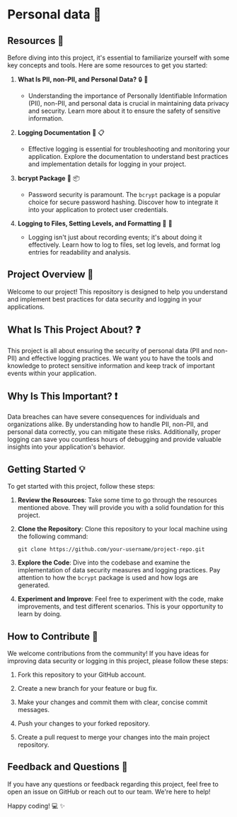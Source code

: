 # Personal data :book:

## Resources :mag_right:

Before diving into this project, it's essential to familiarize yourself with some key concepts and tools. Here are some resources to get you started:

1. **What Is PII, non-PII, and Personal Data?** :lock: :key:
   - Understanding the importance of Personally Identifiable Information (PII), non-PII, and personal data is crucial in maintaining data privacy and security. Learn more about it to ensure the safety of sensitive information.

2. **Logging Documentation** :page_with_curl: :clipboard:
   - Effective logging is essential for troubleshooting and monitoring your application. Explore the documentation to understand best practices and implementation details for logging in your project.

3. **bcrypt Package** :lock_with_ink_pen: :package:
   - Password security is paramount. The `bcrypt` package is a popular choice for secure password hashing. Discover how to integrate it into your application to protect user credentials.

4. **Logging to Files, Setting Levels, and Formatting** :scroll: :hammer:
   - Logging isn't just about recording events; it's about doing it effectively. Learn how to log to files, set log levels, and format log entries for readability and analysis.

## Project Overview :rocket:

Welcome to our project! This repository is designed to help you understand and implement best practices for data security and logging in your applications.

## What Is This Project About? :question:

This project is all about ensuring the security of personal data (PII and non-PII) and effective logging practices. We want you to have the tools and knowledge to protect sensitive information and keep track of important events within your application.

## Why Is This Important? :exclamation:

Data breaches can have severe consequences for individuals and organizations alike. By understanding how to handle PII, non-PII, and personal data correctly, you can mitigate these risks. Additionally, proper logging can save you countless hours of debugging and provide valuable insights into your application's behavior.

## Getting Started :bulb:

To get started with this project, follow these steps:

1. **Review the Resources**: Take some time to go through the resources mentioned above. They will provide you with a solid foundation for this project.

2. **Clone the Repository**: Clone this repository to your local machine using the following command:
   ```
   git clone https://github.com/your-username/project-repo.git
   ```

3. **Explore the Code**: Dive into the codebase and examine the implementation of data security measures and logging practices. Pay attention to how the `bcrypt` package is used and how logs are generated.

4. **Experiment and Improve**: Feel free to experiment with the code, make improvements, and test different scenarios. This is your opportunity to learn by doing.

## How to Contribute :raised_hands:

We welcome contributions from the community! If you have ideas for improving data security or logging in this project, please follow these steps:

1. Fork this repository to your GitHub account.

2. Create a new branch for your feature or bug fix.

3. Make your changes and commit them with clear, concise commit messages.

4. Push your changes to your forked repository.

5. Create a pull request to merge your changes into the main project repository.

## Feedback and Questions :speech_balloon:

If you have any questions or feedback regarding this project, feel free to open an issue on GitHub or reach out to our team. We're here to help!

Happy coding! :computer: :sparkles:
